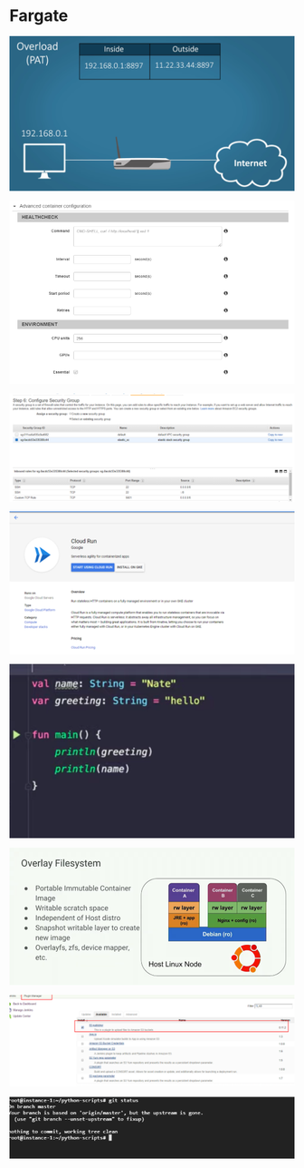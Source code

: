 # Fargate

![](../.gitbook/assets/image%20%28148%29.png)

![](../.gitbook/assets/image%20%284%29.png)

![](../.gitbook/assets/image%20%2873%29.png)

![](../.gitbook/assets/image%20%2861%29.png)

![](../.gitbook/assets/image%20%28180%29.png)

![](../.gitbook/assets/image%20%2820%29.png)

![](../.gitbook/assets/image%20%28107%29.png)

![](../.gitbook/assets/image%20%2840%29.png)


